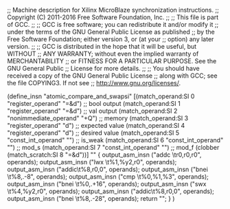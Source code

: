 ;; Machine description for Xilinx MicroBlaze synchronization instructions.
;; Copyright (C) 2011-2016 Free Software Foundation, Inc.
;;
;; This file is part of GCC.
;;
;; GCC is free software; you can redistribute it and/or modify it
;; under the terms of the GNU General Public License as published
;; by the Free Software Foundation; either version 3, or (at your
;; option) any later version.
;;
;; GCC is distributed in the hope that it will be useful, but WITHOUT
;; ANY WARRANTY; without even the implied warranty of MERCHANTABILITY
;; or FITNESS FOR A PARTICULAR PURPOSE.  See the GNU General Public
;; License for more details.
;;
;; You should have received a copy of the GNU General Public License
;; along with GCC; see the file COPYING3.  If not see
;; <http://www.gnu.org/licenses/>.

(define_insn "atomic_compare_and_swapsi"
  [(match_operand:SI 0 "register_operand" "=&d")	;; bool output
   (match_operand:SI 1 "register_operand" "=&d")	;; val output
   (match_operand:SI 2 "nonimmediate_operand" "+Q")	;; memory
   (match_operand:SI 3 "register_operand" "d")		;; expected value
   (match_operand:SI 4 "register_operand" "d")		;; desired value
   (match_operand:SI 5 "const_int_operand" "")		;; is_weak
   (match_operand:SI 6 "const_int_operand" "")		;; mod_s
   (match_operand:SI 7 "const_int_operand" "")		;; mod_f
   (clobber (match_scratch:SI 8 "=&d"))]
  ""
  {
    output_asm_insn ("addc \tr0,r0,r0", operands);
    output_asm_insn ("lwx  \t%1,%y2,r0", operands);
    output_asm_insn ("addic\t%8,r0,0", operands);
    output_asm_insn ("bnei \t%8,.-8", operands);
    output_asm_insn ("cmp  \t%0,%1,%3", operands);
    output_asm_insn ("bnei \t%0,.+16", operands);
    output_asm_insn ("swx  \t%4,%y2,r0", operands);
    output_asm_insn ("addic\t%8,r0,0", operands);
    output_asm_insn ("bnei \t%8,.-28", operands);
    return "";
  }
)
